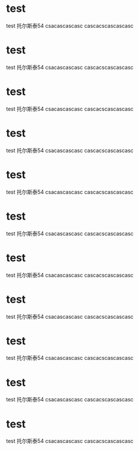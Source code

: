 # test
test
托尔斯泰54
csacascascasc
cascacscascascasc
# test
test
托尔斯泰54
csacascascasc
cascacscascascasc
# test
test
托尔斯泰54
csacascascasc
cascacscascascasc
# test
test
托尔斯泰54
csacascascasc
cascacscascascasc
# test
test
托尔斯泰54
csacascascasc
cascacscascascasc
# test
test
托尔斯泰54
csacascascasc
cascacscascascasc
# test
test
托尔斯泰54
csacascascasc
cascacscascascasc
# test
test
托尔斯泰54
csacascascasc
cascacscascascasc
# test
test
托尔斯泰54
csacascascasc
cascacscascascasc
# test
test
托尔斯泰54
csacascascasc
cascacscascascasc
# test
test
托尔斯泰54
csacascascasc
cascacscascascasc

